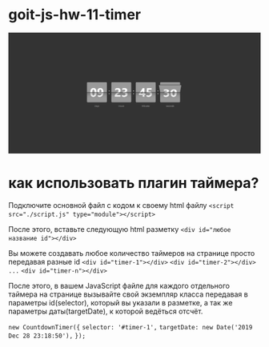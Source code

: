 # goit-js-hw-11-timer

![print scrin](homework/image.jpg)

# как использовать плагин таймера?

Подключите основной файл с кодом к своему html файлу
`<script src="./script.js" type="module"></script>`

После этого, вставьте следующую html разметку
`<div id="любое название id"></div>`

Вы можете создавать любое количество таймеров на странице
просто передавая разные id
`<div id="timer-1"></div>`
`<div id="timer-2"></div>`
`...`
`<div id="timer-n"></div>`

После этого, в вашем JavaScript файле для каждого отдельного таймера на странице
вызывайте свой экземпляр класса передавая в параметры id(selector), который вы указали в
разметке, а так же параметры даты(targetDate), к которой ведёться отсчёт.

`new CountdownTimer({`
  `selector: '#timer-1',`
  `targetDate: new Date('2019 Dec 28 23:18:50'),`
`});`